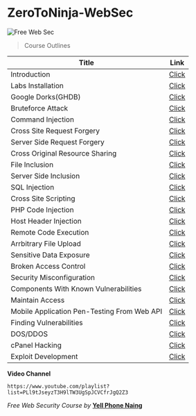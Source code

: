 # ZeroToNinja-WebSec
![Free Web Sec](https://cdn.dribbble.com/users/4599418/screenshots/9521088/ninja_cyber_4x.jpg)


> Course Outlines 

| Title | Link |
|--|--|
| Introduction | [Click](https://github.com/yellphonenaing/ZeroToNinja-WebSec/blob/main/Courses/introduction.md) |
| Labs Installation | [Click](https://github.com/yellphonenaing/ZeroToNinja-WebSec/blob/main/Courses/labsinstallation.md) |
| Google Dorks(GHDB) | [Click](https://github.com/yellphonenaing/ZeroToNinja-WebSec/blob/main/Courses/ghbd.md) |
| Bruteforce Attack | [Click](https://github.com/yellphonenaing/ZeroToNinja-WebSec/blob/main/Courses/bruteforceattack.md) |
| Command Injection | [Click](https://github.com/yellphonenaing/ZeroToNinja-WebSec/blob/main/Courses/commandinjection.md) |
| Cross Site Request Forgery | [Click](https://github.com/yellphonenaing/ZeroToNinja-WebSec/blob/main/Courses/csrf.md) |
| Server Side Request Forgery | [Click]() |
| Cross Original Resource Sharing | [Click]() |
| File Inclusion | [Click]() |
| Server Side Inclusion | [Click]() |
| SQL Injection | [Click]() |
| Cross Site Scripting | [Click]() |
| PHP Code Injection | [Click]() |
| Host Header Injection | [Click]() |
| Remote Code Execution | [Click]() |
| Arrbitrary File Upload | [Click]() |
| Sensitive Data Exposure | [Click]() |
| Broken Access Control | [Click]() |
| Security Misconfiguration | [Click]() |
| Components With Known Vulnerabilities | [Click]() |
| Maintain Access | [Click]() |
| Mobile Application Pen-Testing From Web API | [Click]() |
| Finding Vulnerabilities | [Click]() |
| DOS/DDOS | [Click]() |
| cPanel Hacking | [Click]() |
| Exploit Development | [Click]() |


**Video Channel**
```
https://www.youtube.com/playlist?list=PLl9tJseyzT3H9lTW3UgSpJCVCfrJgQ2Z3
```

*Free Web Security Course by* [**Yell Phone Naing**](https://www.facebook.com/yellphoen.naing/)


